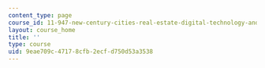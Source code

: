 ```yaml
---
content_type: page
course_id: 11-947-new-century-cities-real-estate-digital-technology-and-design-fall-2004
layout: course_home
title: ''
type: course
uid: 9eae709c-4717-8cfb-2ecf-d750d53a3538
---
```

